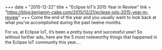 +++
date = "2015-12-22"
title = "Eclipse IoT’s 2015 Year in Review"
link = "https://blog.benjamin-cabe.com/2015/12/21/eclipse-iots-2015-year-in-review"
+++
Come the end of the year and you usually want to look back at what you’ve accomplished during the past twelve months.

For us, at Eclipse IoT, it’s been a pretty busy and successful year! So without further ado, here are the 5 most noteworthy things that happened in the Eclipse IoT community this year.…